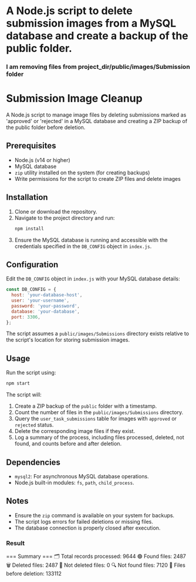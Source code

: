 # A Node.js script to delete submission images from a MySQL database and create a backup of the public folder.

### I am removing files from project_dir/public/images/Submission folder
# Submission Image Cleanup

A Node.js script to manage image files by deleting submissions marked as 'approved' or 'rejected' in a MySQL database and creating a ZIP backup of the public folder before deletion.

## Prerequisites

- Node.js (v14 or higher)
- MySQL database
- `zip` utility installed on the system (for creating backups)
- Write permissions for the script to create ZIP files and delete images

## Installation

1. Clone or download the repository.
2. Navigate to the project directory and run:
   ```bash
   npm install
   ```
3. Ensure the MySQL database is running and accessible with the credentials specified in the `DB_CONFIG` object in `index.js`.

## Configuration

Edit the `DB_CONFIG` object in `index.js` with your MySQL database details:

```javascript
const DB_CONFIG = {
  host: 'your-database-host',
  user: 'your-username',
  password: 'your-password',
  database: 'your-database',
  port: 3306,
};
```

The script assumes a `public/images/Submissions` directory exists relative to the script's location for storing submission images.

## Usage

Run the script using:

```bash
npm start
```

The script will:
1. Create a ZIP backup of the `public` folder with a timestamp.
2. Count the number of files in the `public/images/Submissions` directory.
3. Query the `user_task_submissions` table for images with `approved` or `rejected` status.
4. Delete the corresponding image files if they exist.
5. Log a summary of the process, including files processed, deleted, not found, and counts before and after deletion.

## Dependencies

- `mysql2`: For asynchronous MySQL database operations.
- Node.js built-in modules: `fs`, `path`, `child_process`.

## Notes

- Ensure the `zip` command is available on your system for backups.
- The script logs errors for failed deletions or missing files.
- The database connection is properly closed after execution.


### Result
=== Summary ===
🗂️ Total records processed: 9644
🟢 Found files: 2487
🗑️ Deleted files: 2487
🚫 Not deleted files: 0
🔍 Not found files: 7120
📁 Files before deletion: 133112


